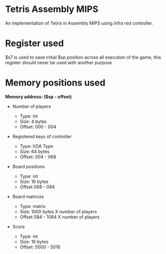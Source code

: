 # Tetris Assembly MIPS
An implementation of Tetris in Assembly MIPS using infra red controller.



# Register used
$s7 is used to save initial $sp position across all execution of the game, 
this register should never be used with another purpose

# Memory positions used
  **Memory address: ($sp - offset)**
  
* Number of players
    * Type: int
    * Size: 4 bytes
    * Offset: 000 - 004
    
* Registered keys of controller
    * Type: IrDA Type
    * Size: 64 bytes
    * Offset: 004 - 068

* Board positions
    * Type: int
    * Size: 16 bytes
    * Offset 068 - 084

* Board matrices
	* Type: matrix
	* Size: 1000 bytes X number of players
	* Offset 084 - 1084 X number of players

* Score
	* Type: int
	* Size: 16 bytes 
	* Offset: 5000 - 5016